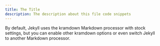```yaml
---
title: The Title
description: The description about this file code snippets 
---
```


By default, Jekyll uses the kramdown Markdown processor with stock settings, but you can enable other kramdown options or even switch Jekyll to another Markdown processor.

